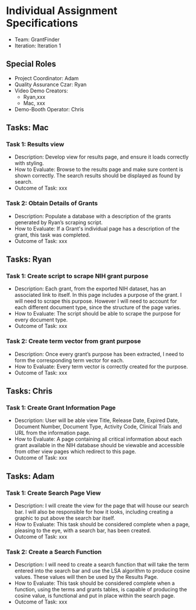 # Individual Assignment Specifications

- Team: GrantFinder
- Iteration: Iteration 1

## Special Roles

- Project Coordinator: Adam
- Quality Assurance Czar: Ryan
- Video Demo Creators:
  - Ryan,xxx
  - Mac, xxx
- Demo-Booth Operator: Chris

## Tasks: Mac

### Task 1: Results view
- Description: Develop view for results page, and ensure it loads correctly with styling.
- How to Evaluate: Browse to the results page and make sure content is shown correctly. The search results should be displayed as found by search.
- Outcome of Task: xxx

### Task 2: Obtain Details of Grants
- Description: Populate a database with a description of the grants generated by Ryan’s scraping script.
- How to Evaluate: If a Grant's individual page has a description of the grant, this task was completed.
- Outcome of Task: xxx

## Tasks: Ryan

### Task 1: Create script to scrape NIH grant purpose
- Description: Each grant, from the exported NIH dataset, has an associated link to itself. In this page includes a purpose of the grant. I will need to scrape this purpose. However I will need to account for each different document type, since the structure of the page varies.
- How to Evaluate: The script should be able to scrape the purpose for every document type.
- Outcome of Task: xxx


### Task 2: Create term vector from grant purpose
- Description: Once every grant’s purpose has been extracted, I need to form the corresponding term vector for each.
- How to Evaluate: Every term vector is correctly created for the purpose.
- Outcome of Task: xxx

## Tasks: Chris

### Task 1: Create Grant Information Page
- Description:  User will be able view Title, Release Date, Expired Date, Document Number, Document Type, Activity Code, Clinical Trials and URL from the information page.
- How to Evaluate: A page containing all critical information about each grant available in the NIH database should be viewable and accessible from other view pages which redirect to this page.  
- Outcome of Task: xxx

## Tasks: Adam


### Task 1: Create Search Page View
- Description: I will create the view for the page that will house our search bar. I will also be responsible for how it looks, including creating a graphic to put above the search bar itself.
- How to Evaluate: This task should be considered complete when a page, pleasing to the eye, with a search bar, has been created.
- Outcome of Task: xxx

### Task 2: Create a Search Function
- Description: I will need to create a search function that will take the term entered into the search bar and use the LSA algorithm to produce cosine values. These values will then be used by the Results Page.
- How to Evaluate: This task should be considered complete when a function, using the terms and grants tables, is capable of producing the cosine value, is functional and put in place within the search page.
- Outcome of Task: xxx